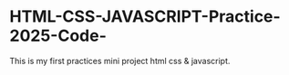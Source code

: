 # HTML-CSS-JAVASCRIPT-Practice-2025-Code-
This is my first practices mini project html css &amp; javascript.
